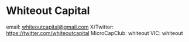 # Whiteout Capital
email: whiteoutcapital@gmail.com
X/Twitter: https://twitter.com/whiteoutcapital
MicroCapClub: whiteout
VIC: whiteout

